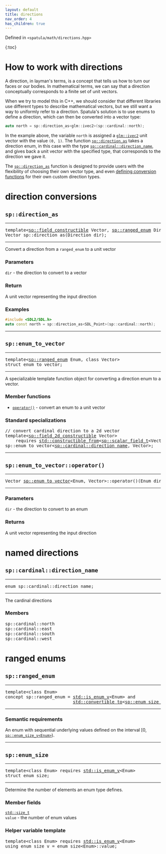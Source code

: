 ```yaml
---
layout: default
title: directions
nav_order: 4
has_children: true
---
```


Defined in `<spatula/math/directions.hpp>`

{:toc}

# How to work with directions

A direction, in layman's terms, is a concept that tells us how to turn our faces
or our bodies. In mathematical terms, we can say that a direction conceptually
corresponds to a finite set of unit vectors.

When we try to model this in C++, we should consider that different libraries
use different types to describe mathematical vectors, but we still want a way to
uniformly refer to a direction. Spatula's solution is to use enums to define a
direction, which can then be converted into a vector type:

```cpp
auto north = sp::direction_as<glm::ivec2>(sp::cardinal::north);
```

In the example above, the variable `north` is assigned a
[`glm::ivec2`](https://glm.g-truc.net/0.9.5/api/a00168.html#ga2ab812bd103527e2d6c62c2e2f5ee78f)
unit vector with the value `(0, 1)`. The function
[`sp::direction_as`](#Vector-direction_asdir) takes a direction enum, in this
case with the type
[`sp::cardinal::direction_name`](#enum-spcardinaldirection_name), and gives back
a unit vector with the specified type, that corresponds to the direction we gave
it.

The [`sp::direction_as`](#Vector-direction_asdir) function is designed to
provide users with the flexibility of choosing their own vector type, and even
[defining conversion functions](#struct-spenumtovector) for their own custom
direction types.

# direction conversions

## `sp::direction_as`

---

<pre>
template&lt;<a href="vectors.html#spfield_constructible">sp::field_constructible</a> Vector, <a href="#spranged_enum">sp::ranged_enum</a> Direction>
Vector sp::direction_as(Direction dir);
</pre>

---

Convert a direction from a `ranged_enum` to a unit vector

### Parameters
`dir` - the direction to convert to a vector

### Return
A unit vector representing the input direction

### Examples
```cpp
#include <SDL2/SDL.h>
auto const north = sp::direction_as<SDL_Point>(sp::cardinal::north);
```

---

## `sp::enum_to_vector`

---

<pre>template&lt;<a href="">sp::ranged_enum</a> Enum, class Vector>
struct enum_to_vector;
</pre>

---

A specializable template function object for converting a direction enum to a
vector.

### Member functions
- [`operator()`](#spenum_to_vectoroperator) - convert an enum to a unit vector

### Standard specializations

<pre>
// convert cardinal direction to a 2d vector
template&lt;<a href="vectors.html#spfield_constructible">sp::field_2d_constructible</a> Vector>
    requires <a href="https://en.cppreference.com/w/cpp/concepts/constructible_from">std::constructible_from</a>&lt;<a href="vectors.html#spscalar_field">sp::scalar_field_t</a>&lt;Vector>, int>
sp::enum_to_vector<<a href="#spcardinaldirection_name">sp::cardinal::direction_name</a>, Vector>;
</pre>

---

## `sp::enum_to_vector::operator()`

---

<pre>Vector <a href="#spenum_to_vector">sp::enum_to_vector</a>&lt;Enum, Vector>::operator()(Enum dir) const;
</pre>

---

### Parameters
`dir` - the direction to convert to an enum

### Returns
A unit vector representing the input direction

# named directions

## `sp::cardinal::direction_name`

---

<pre>enum sp::cardinal::direction_name;</pre>

---

The cardinal directions

### Members
<pre>
sp::cardinal::north  
sp::cardinal::east  
sp::cardinal::south  
sp::cardinal::west
</pre>

# ranged enums

## `sp::ranged_enum`

---

<pre>
template&lt;class Enum>
concept sp::ranged_enum = <a href="https://en.cppreference.com/w/cpp/types/is_enum">std::is_enum_v</a>&lt;Enum> and
                          <a href="https://en.cppreference.com/w/cpp/concepts/convertible_to">std::convertible_to</a>&lt;<a href="#spenum_size">sp::enum_size_v</a>&lt;Enum>, <a href="https://en.cppreference.com/w/cpp/types/size_t">std::size_t</a>>;
</pre>

---

### Semantic requirements

An enum with sequential underlying values defined on the interval
[0, [`sp::enum_size_v<Enum>`](#spenum_size)).

---

## `sp::enum_size`

---

<pre>
template&lt;class Enum> requires <a href="https://en.cppreference.com/w/cpp/types/is_enum">std::is_enum_v</a>&lt;Enum>
struct enum_size;
</pre>

---

Determine the number of elements an enum type defines.

### Member fields
<code><a href="https://en.cppreference.com/w/cpp/types/size_t">std::size_t</a> value</code> - the number of enum values
### Helper variable template
<pre>
template&lt;class Enum> requires <a href="https://en.cppreference.com/w/cpp/types/is_enum">std::is_enum_v</a>&lt;Enum>
using enum_size_v = enum_size&lt;Enum>::value;
</pre>
